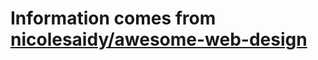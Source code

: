 # Information comes from [nicolesaidy/awesome-web-design](https://github.com/nicolesaidy/awesome-web-design)

